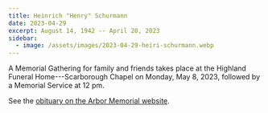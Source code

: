 ```yaml
---
title: Heinrich "Henry" Schurmann
date: 2023-04-29
excerpt: August 14, 1942 -- April 20, 2023
sidebar:
  - image: /assets/images/2023-04-29-heiri-schurmann.webp
---
```


A Memorial Gathering for family and friends takes place at the Highland Funeral
Home---Scarborough Chapel on Monday, May 8, 2023, followed by a Memorial
Service at 12 pm.

See the [obituary on the Arbor Memorial website][obit].

[obit]: <https://www.arbormemorial.ca/preview/highland-scarborough/mr-heinrich-henry-schurmann/102789>
